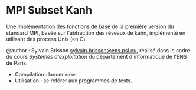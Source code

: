 # MPI Subset Kanh

Une implémentation des fonctions de base de la première version du standard MPI, basée sur l'abtraction des réseaux de kahn, implémenté en utilisant des process Unix (en C).

@author : Sylvain Brisson [sylvain.brisson@ens.psl.eu](mailto:sylvain.brisson@ens.psl.eu), réalisé dans le cadre du cours *Systèmes d'exploitation* du département d'informatique de l'ENS de Paris.

- Compilation : lancer `make`
- Utilisation : se référer aux programmes de tests.